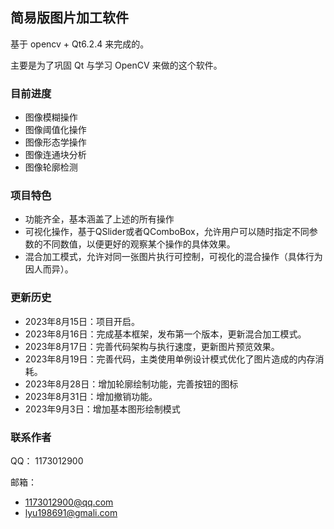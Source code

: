 ## 简易版图片加工软件

基于 opencv + Qt6.2.4 来完成的。

主要是为了巩固 Qt 与学习 OpenCV 来做的这个软件。

### 目前进度

* 图像模糊操作
* 图像阈值化操作
* 图像形态学操作
* 图像连通块分析
* 图像轮廓检测
###  项目特色

* 功能齐全，基本涵盖了上述的所有操作
* 可视化操作，基于QSlider或者QComboBox，允许用户可以随时指定不同参数的不同数值，以便更好的观察某个操作的具体效果。
* 混合加工模式，允许对同一张图片执行可控制，可视化的混合操作（具体行为因人而异）。

### 更新历史

* 2023年8月15日：项目开启。
* 2023年8月16日：完成基本框架，发布第一个版本，更新混合加工模式。
* 2023年8月17日：完善代码架构与执行速度，更新图片预览效果。
* 2023年8月19日：完善代码，主类使用单例设计模式优化了图片造成的内存消耗。
* 2023年8月28日：增加轮廓绘制功能，完善按钮的图标
* 2023年8月31日：增加撤销功能。
* 2023年9月3日：增加基本图形绘制模式
### 联系作者

QQ： 1173012900

邮箱： 

* 1173012900@qq.com
* lyu198691@gmali.com



 
